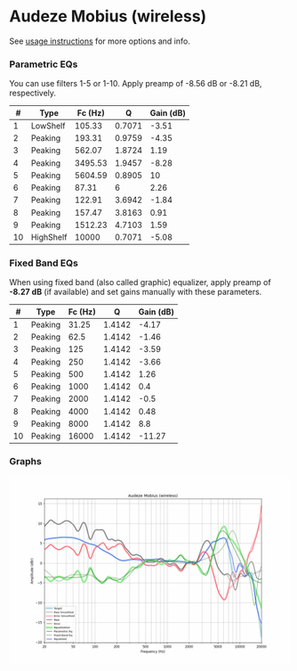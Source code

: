 # Audeze Mobius (wireless)
See [usage instructions](https://github.com/jaakkopasanen/AutoEq#usage) for more options and info.

### Parametric EQs
You can use filters 1-5 or 1-10. Apply preamp of -8.56 dB or -8.21 dB, respectively.

|   # | Type      |   Fc (Hz) |      Q |   Gain (dB) |
|-----|-----------|-----------|--------|-------------|
|   1 | LowShelf  |    105.33 | 0.7071 |       -3.51 |
|   2 | Peaking   |    193.31 | 0.9759 |       -4.35 |
|   3 | Peaking   |    562.07 | 1.8724 |        1.19 |
|   4 | Peaking   |   3495.53 | 1.9457 |       -8.28 |
|   5 | Peaking   |   5604.59 | 0.8905 |       10    |
|   6 | Peaking   |     87.31 | 6      |        2.26 |
|   7 | Peaking   |    122.91 | 3.6942 |       -1.84 |
|   8 | Peaking   |    157.47 | 3.8163 |        0.91 |
|   9 | Peaking   |   1512.23 | 4.7103 |        1.59 |
|  10 | HighShelf |  10000    | 0.7071 |       -5.08 |

### Fixed Band EQs
When using fixed band (also called graphic) equalizer, apply preamp of **-8.27 dB** (if available) and set gains manually with these parameters.

|   # | Type    |   Fc (Hz) |      Q |   Gain (dB) |
|-----|---------|-----------|--------|-------------|
|   1 | Peaking |     31.25 | 1.4142 |       -4.17 |
|   2 | Peaking |     62.5  | 1.4142 |       -1.46 |
|   3 | Peaking |    125    | 1.4142 |       -3.59 |
|   4 | Peaking |    250    | 1.4142 |       -3.66 |
|   5 | Peaking |    500    | 1.4142 |        1.26 |
|   6 | Peaking |   1000    | 1.4142 |        0.4  |
|   7 | Peaking |   2000    | 1.4142 |       -0.5  |
|   8 | Peaking |   4000    | 1.4142 |        0.48 |
|   9 | Peaking |   8000    | 1.4142 |        8.8  |
|  10 | Peaking |  16000    | 1.4142 |      -11.27 |

### Graphs
![](./Audeze%20Mobius%20(wireless).png)
